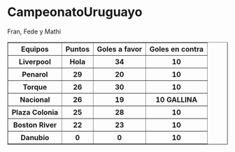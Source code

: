 # CampeonatoUruguayo

<!doctype html>
<html>
    <head>
    <title>Campeonato Uruguayo </title>
    </head>
    <body>
    <caption>Fran, Fede y Mathi</caption>
    <table border ="1">
        <thead>
            <tr>
                <th>Equipos</th>
                <th>Puntos </th>
                <th>Goles a favor</th>
                <th>Goles en contra</th>
            </tr>
        </thead>
        <tbody>
            <tr>
                <th>Liverpool</th>
                <th>Hola</th>
                <th>34</th>
                <th>10</th>
            </tr>
                        <tr>
                <th>Penarol</th>
                <th>29</th>
                <th>20</th>
                <th>10</th>
            </tr>
                        <tr>
                <th>Torque</th>
                <th>26</th>
                <th>30</th>
                <th>10</th>
            </tr>
                        <tr>
                <th>Nacional</th>
                <th>26</th>
                <th>19</th>
                <th>10 GALLINA</th>  
            </tr>
                        <tr>
                <th>Plaza Colonia</th>
                <th>25</th>
                <th>28</th>
                <th>10</th>   
            </tr>
                        <tr>
                <th>Boston River</th>
                <th>22</th>
                <th>23</th>
                <th>10</th>
            </tr>
                          <tr>
                <th>Danubio</th>
                <th>0</th>
                <th>0</th>
                <th>10</th>  
            </tr>
        </tbody>
    </table>   
    </body>
</html>
